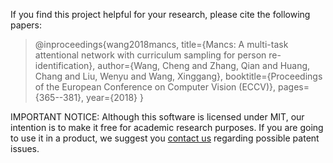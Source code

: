 
If you find this project helpful for your research, please cite the following papers:

> @inproceedings{wang2018mancs,
  title={Mancs: A multi-task attentional network with curriculum sampling for person re-identification},
  author={Wang, Cheng and Zhang, Qian and Huang, Chang and Liu, Wenyu and Wang, Xinggang},
  booktitle={Proceedings of the European Conference on Computer Vision (ECCV)},
  pages={365--381},
  year={2018}
}


IMPORTANT NOTICE: Although this software is licensed under MIT, our intention is to make it free for academic research purposes. If you are going to use it in a product, we suggest you [contact us](https://xinggangw.info) regarding possible patent issues.